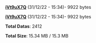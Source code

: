 [**iVt9uX7Q**](/data/iVt9uX7Q.txt) (31/12/22 - 15:34)- 9922 bytes

[**iVt9uX7Q**](/data/iVt9uX7Q.txt) (31/12/22 - 15:34)- 9922 bytes

**Total Datas**: 2412

**Total Size**: 15.34 MB / 15.3 MB